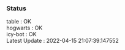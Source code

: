 ### Status


table : OK  
hogwarts : OK  
icy-bot : OK  
Latest Update : 2022-04-15 21:07:39.147552
